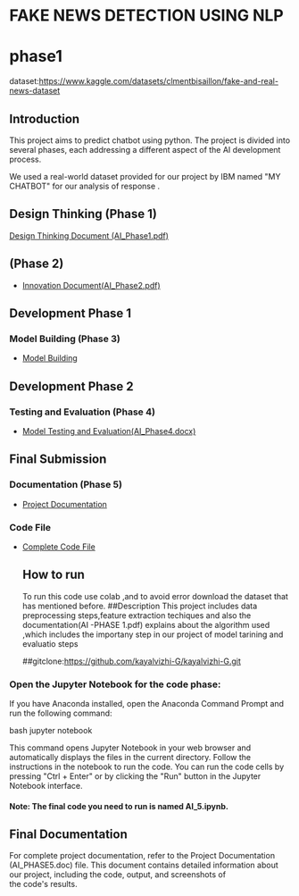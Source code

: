 # FAKE NEWS DETECTION USING NLP
# phase1
dataset:https://www.kaggle.com/datasets/clmentbisaillon/fake-and-real-news-dataset

## Introduction

This project aims to predict chatbot  using python. The project is divided into several phases, each addressing a different aspect of the AI development process.

We used a real-world dataset provided for our project by IBM named "MY CHATBOT" for our analysis of response .

## Design Thinking (Phase 1)
[Design Thinking Document (AI_Phase1.pdf)](https://github.com/kayalvizhi-G/kayalvizhi-G/blob/main/phase%201.pdf)
##  (Phase 2)
- [Innovation Document(AI_Phase2.pdf)](https://github.com/kayalvizhi-G/kayalvizhi-G/blob/main/AI_Phase2.pdf)

## Development Phase 1 
### Model Building (Phase 3)
- [Model Building ](https://github.com/kayalvizhi-G/kayalvizhi-G/blob/main/AI_PHASE3_KAYAL.pdf)

## Development Phase 2
### Testing and Evaluation (Phase 4)
- [Model Testing and Evaluation(AI_Phase4.docx)](https://github.com/kayalvizhi-G/kayalvizhi-G/blob/main/AI_phase4_KAYAL_VIZHI.pdf)

## Final Submission 
### Documentation (Phase 5)
- [Project Documentation](https://github.com/kayalvizhi-G/kayalvizhi-G/blob/main/AI_PHASE_5.pdf)
### Code File 
- [Complete Code File ](AI.ipynb)
  ## How to run
  To run this code use colab ,and to avoid error download the dataset that has mentioned before.
  ##Description
  This project includes data preprocessing steps,feature extraction techiques and also the documentation(AI -PHASE 1.pdf) explains about the algorithm used ,which includes the importany step in our project of model tarining and evaluatio steps

   ##gitclone:https://github.com/kayalvizhi-G/kayalvizhi-G.git





### Open the Jupyter Notebook for the code phase:
If you have Anaconda installed, open the Anaconda Command Prompt and run the following command:

bash
jupyter notebook

This command opens Jupyter Notebook in your web browser and automatically displays the files in the current directory. Follow the instructions in the notebook to run the code. You can run the code cells by pressing "Ctrl + Enter" or by clicking the "Run" button in the Jupyter Notebook interface.
#### Note: The final code you need to run is named AI_5.ipynb.
## Final Documentation
For complete project documentation, refer to the Project Documentation (AI_PHASE5.doc) file. This document contains detailed information about our project, including the code, output, and screenshots of the code's results.
